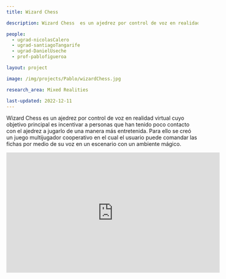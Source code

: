 ```yaml
---
title: Wizard Chess

description: Wizard Chess  es un ajedrez por control de voz en realidad virtual cuyo objetivo principal es incentivar a personas que han tenido poco contacto con el ajedrez a jugarlo de una manera más entretenida. Para ello se creó un juego multijugador cooperativo en el cual el usuario puede comandar las fichas por medio de su voz en un escenario con un ambiente mágico.

people:
  - ugrad-nicolasCalero
  - ugrad-santiagoTangarife
  - ugrad-DanielUseche
  - prof-pablofigueroa

layout: project

image: /img/projects/Pablo/wizardChess.jpg

research_area: Mixed Realities

last-updated: 2022-12-11
---
```


Wizard Chess es un ajedrez por control de voz en realidad virtual cuyo objetivo principal es incentivar a personas que han tenido poco contacto con el ajedrez a jugarlo de una manera más entretenida. Para ello se creó un juego multijugador cooperativo en el cual el usuario puede comandar las fichas por medio de su voz en un escenario con un ambiente mágico.

<center>
  <iframe width="560" height="315" src="https://www.youtube.com/embed/2rnAn1-6BMY" title="YouTube video player" frameborder="0" allow="accelerometer; autoplay; clipboard-write; encrypted-media; gyroscope; picture-in-picture" allowfullscreen></iframe>
</center>
